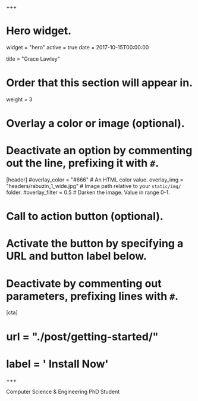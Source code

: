 +++
# Hero widget.
widget = "hero"
active = true
date = 2017-10-15T00:00:00

title = "Grace Lawley"

# Order that this section will appear in.
weight = 3

# Overlay a color or image (optional).
#   Deactivate an option by commenting out the line, prefixing it with `#`.
[header]
  #overlay_color = "#666"  # An HTML color value.
  overlay_img = "headers/rabuzin_1_wide.jpg"  # Image path relative to your `static/img/` folder.
  #overlay_filter = 0.5  # Darken the image. Value in range 0-1.

# Call to action button (optional).
#   Activate the button by specifying a URL and button label below.
#   Deactivate by commenting out parameters, prefixing lines with `#`.
[cta]
#  url = "./post/getting-started/"
#  label = '<i class="fa fa-download"></i> Install Now'
+++

Computer Science & Engineering PhD Student
<br>
<iframe style="display: inline-block;
scrolling="0" width="158px" height="400px" frameborder="0"></iframe>



